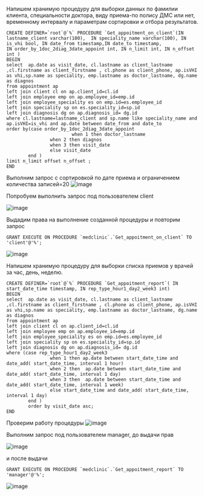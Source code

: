 Напишем хранимую процедуру для выборки данных по фамилии клиента, специальности доктора, виду приема-по полису ДМС или нет, временному интервалу и параметрам сортировки и отбора результатов.
```
CREATE DEFINER=`root`@`%` PROCEDURE `Get_appoitment_on_client`(IN lastname_client varchar(100),  IN speciality_name varchar(100), IN is_vhi bool, IN date_from timestamp,IN date_to timestamp, 
IN order_by_1doc_2diag_3date_appoint int, IN n_limit int, IN n_offset int )
BEGIN
select  ap.date as visit_date, cl.lastname as client_lastname ,cl.firstname as client_firstname , cl.phone as client_phone, ap.isVHI as vhi,sp.name as speciality, emp.lastname as doctor_lastname, dg.name as diagnos
from appointment ap
left join client cl on ap.client_id=cl.id
left join employee emp on ap.employee_id=emp.id
left join employee_speciality es on emp.id=es.employee_id
left join speciality sp on es.speciality_id=sp.id
left join diagnosis dg on ap.diagnosis_id= dg.id 
where cl.lastname=lastname_client and sp.name like speciality_name and ap.isVHI=is_vhi and ap.date between date_from and date_to
order by(case order_by_1doc_2diag_3date_appoint 
				        when 1 then doctor_lastname
                when 2 then diagnos
                when 3 then visit_date
                else visit_date
		end )
limit n_limit offset n_offset ;
END
```
Выполним запрос с сортировкой по дате приема и ограничением количества записей=20
![image](https://github.com/MusinRustamR/BD_Clinic/assets/126672650/588b2b81-5611-400d-9158-661e37a45e92)

Попробуем выполнить запрос под пользователем client

![image](https://github.com/MusinRustamR/BD_Clinic/assets/126672650/65a06312-4a26-49b1-82de-b4283e699e05)

Выдадим права на выполнение созданной процедуры и повторим запрос
```
GRANT EXECUTE ON PROCEDURE `medclinic`.`Get_appoitment_on_client` TO 'client'@'%';
```
![image](https://github.com/MusinRustamR/BD_Clinic/assets/126672650/980e4a19-b868-4b50-b3b6-7538e0da65c0)

Напишем хранимую процедуру для выборки списка приемов у врачей за час, день, неделю.
```
CREATE DEFINER=`root`@`%` PROCEDURE `Get_appoitment_report`( IN start_date_time timestamp, IN rep_type_hour1_day2_week3 int)
BEGIN
select  ap.date as visit_date, cl.lastname as client_lastname ,cl.firstname as client_firstname , cl.phone as client_phone, ap.isVHI as vhi,sp.name as speciality, emp.lastname as doctor_lastname, dg.name as diagnos
from appointment ap
left join client cl on ap.client_id=cl.id
left join employee emp on ap.employee_id=emp.id
left join employee_speciality es on emp.id=es.employee_id
left join speciality sp on es.speciality_id=sp.id
left join diagnosis dg on ap.diagnosis_id= dg.id 
where (case rep_type_hour1_day2_week3 
				when 1 then ap.date between start_date_time and date_add( start_date_time, interval 1 hour)
                when 2 then  ap.date between start_date_time and date_add( start_date_time, interval 1 day)
                when 3 then  ap.date between start_date_time and date_add( start_date_time, interval 1 week)
                else start_date_time and date_add( start_date_time, interval 1 day)
		end )
        order by visit_date asc;
END
```
Проверим работу процедуры
![image](https://github.com/MusinRustamR/BD_Clinic/assets/126672650/b0b4d201-070d-4571-bad8-32b2192616e6)

Выполним запрос под пользователем manager, до выдачи прав 

![image](https://github.com/MusinRustamR/BD_Clinic/assets/126672650/23dbf1ba-6a28-42f4-90be-7f2fd6fc7bd3)

и после выдачи 
```
GRANT EXECUTE ON PROCEDURE `medclinic`.`Get_appoitment_report` TO 'manager'@'%';
```

![image](https://github.com/MusinRustamR/BD_Clinic/assets/126672650/55f68824-9ab5-4420-887b-5331220f9e6c)

